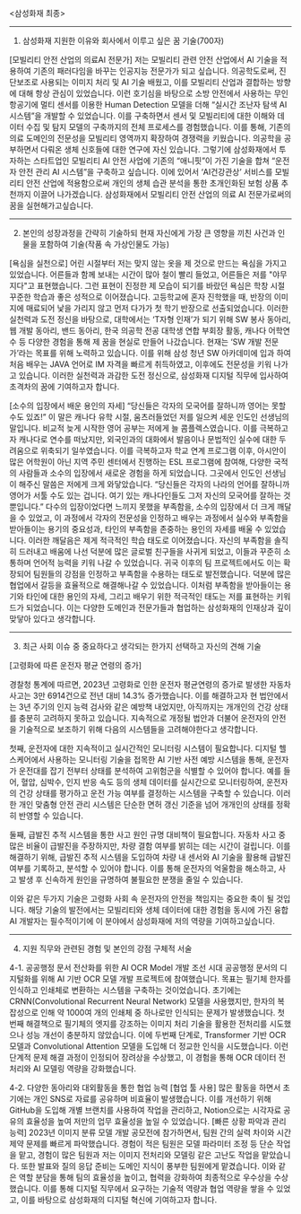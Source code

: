 <삼성화재 최종>

--------------------

1.	삼성화재 지원한 이유와 회사에서 이루고 싶은 꿈 기술(700자)

[모빌리티 안전 산업의 의료AI 전문가]
 저는 모빌리티 관련 안전 산업에서 AI 기술을 적용하여 기존의 패러다임을 바꾸는 인공지능 전문가가 되고 싶습니다. 의공학도로써, 진단보조로 사용되는 이미지 처리 및 AI 기술 배웠고, 이를 모빌리티 산업과 결합하는 방향에 대해 항상 관심이 있었습니다. 이런 호기심을 바탕으로 소방 안전에서 사용하는 무인항공기에 멀티 센서를 이용한 Human Detection 모델을 더해 “실시간 조난자 탐색 AI 시스템”을 개발할 수 있었습니다. 이를 구축하면서 센서 및 모빌리티에 대한 이해와 데이터 수집 및 탐지 모델의 구축까지의 전체 프로세스를 경험했습니다. 이를 통해, 기존의 의료 도메인의 전문성을 모빌리티 영역까지 확장하여 경쟁력을 키웠습니다.
의공학을 공부하면서 다뤄온 생체 신호들에 대한 연구에 자신 있습니다. 그렇기에 삼성화재에서 투자하는 스타트업인 모빌리티 AI 안전 사업에 기존의 “애니핏”이 가진 기술을 합쳐 “운전자 안전 관리 AI 시스템”을 구축하고 싶습니다. 이에 있어서 ‘AI건강관상’ 서비스를 모빌리티 안전 산업에 적용함으로써 개인의 생체 습관 분석을 통한 초개인화된 보험 상품 추천까지 이끌어 나가겠습니다. 삼성화재에서 모빌리티 안전 산업의 의료 AI 전문가로써의 꿈을 실현해가고싶습니다.


--------------------


2.	본인의 성장과정을 간략히 기술하되 현재 자신에게 가장 큰 영향을 끼친 사건과 인물을 포함하여 기술(작품 속 가상인물도 가능)

[욕심을 실천으로]
어린 시절부터 저는 맞지 않는 옷을 제 것으로 만드는 욕심을 가지고 있었습니다. 어른들과 함께 보내는 시간이 많아 철이 빨리 들었고, 어른들은 저를 "야무지다"고 표현했습니다. 그런 표현이 진정한 제 모습이 되기를 바랐던 욕심은 학창 시절 꾸준한 학습과 좋은 성적으로 이어졌습니다. 고등학교에 혼자 진학했을 때, 반장의 이미지에 매료되어 낯을 가리지 않고 먼저 다가가 첫 학기 반장으로 선출되었습니다. 이러한 실천력과 도전 정신을 바탕으로, 대학에서는 ‘T자형 인재’가 되기 위해 SW 봉사 동아리, 웹 개발 동아리, 밴드 동아리, 한국 의공학 전공 대학생 연합 부회장 활동, 캐나다 어학연수 등 다양한 경험을 통해 제 꿈을 현실로 만들어 나갔습니다.
현재는 ‘SW 개발 전문가’라는 목표를 위해 노력하고 있습니다. 이를 위해 삼성 청년 SW 아카데미에 입과 하여 처음 배우는 JAVA 언어로 IM 자격을 빠르게 취득하였고, 이후에도 전문성을 키워 나가고 있습니다. 이러한 실천력과 과감한 도전 정신으로, 삼성화재 디지털 직무에 입사하여 초격차의 꿈에 기여하고자 합니다.

[소수의 입장에서 배운 용인의 자세]
“당신들은 각자의 모국어를 잘하니까 영어는 못할 수도 있죠!” 이 말은 캐나다 유학 시절, 움츠러들었던 저를 일으켜 세운 인도인 선생님의 말입니다. 비교적 늦게 시작한 영어 공부는 저에게 늘 콤플렉스였습니다. 이를 극복하고자 캐나다로 연수를 떠났지만, 외국인과의 대화에서 발음이나 문법적인 실수에 대한 두려움으로 위축되기 일쑤였습니다. 이를 극복하고자 학교 연계 프로그램 이후, 아시안이 많은 어학원이 아닌 지역 주민 센터에서 진행하는 ESL 프로그램에 참여해, 다양한 국적의 사람들과 소수의 입장에서 새로운 경험을 하게 되었습니다.
그곳에서 인도인 선생님이 해주신 말씀은 저에게 크게 와닿았습니다. “당신들은 각자의 나라의 언어를 잘하니까 영어가 서툴 수도 있는 겁니다. 여기 있는 캐나다인들도 그저 자신의 모국어를 잘하는 것뿐입니다.” 다수의 입장이었다면 느끼지 못했을 부족함을, 소수의 입장에서 더 크게 깨달을 수 있었고, 이 과정에서 각자의 전문성을 인정하고 배우는 과정에서 실수와 부족함을 받아들이는 용기의 중요성과, 타인의 부족함을 존중하는 용인의 자세를 배울 수 있었습니다.
이러한 깨달음은 제게 적극적인 학습 태도로 이어졌습니다. 자신의 부족함을 솔직히 드러내고 배움에 나선 덕분에 많은 글로벌 친구들을 사귀게 되었고, 이들과 꾸준히 소통하며 언어적 능력을 키워 나갈 수 있었습니다. 귀국 이후의 팀 프로젝트에서도 이는 확장되어 팀원들의 강점을 인정하고 부족함을 수용하는 태도로 발전했습니다. 덕분에 많은 협업에서 갈등을 효율적으로 해결해나갈 수 있었습니다.
이처럼 부족함을 받아들이는 용기와 타인에 대한 용인의 자세, 그리고 배우기 위한 적극적인 태도는 저를 표현하는 키워드가 되었습니다. 이는 다양한 도메인과 전문가들과 협업하는 삼성화재의 인재상과 깊이 맞닿아 있다고 생각합니다.


--------------------

3.	최근 사회 이슈 중 중요하다고 생각되는 한가지 선택하고 자신의 견해 기술

[고령화에 따른 운전자 평균 연령의 증가]

 경찰청 통계에 따르면, 2023년 고령화로 인한 운전자 평균연령의 증가로 발생한 자동차 사고는 3만 6914건으로 전년 대비 14.3% 증가했습니다. 이를 해결하고자 현 법안에서는 3년 주기의 인지 능력 검사와 같은 예방책 내었지만, 아직까지는 개개인의 건강 상태를 충분히 고려하지 못하고 있습니다. 지속적으로 개정될 법안과 더불어 운전자의 안전을 기술적으로 보조하기 위해 다음의 시스템들을 고려해야한다고 생각합니다.

첫째, 운전자에 대한 지속적이고 실시간적인 모니터링 시스템이 필요합니다.
 디지털 헬스케어에서 사용하는 모니터링 기술을 접목한 AI 기반 사전 예방 시스템을 통해, 운전자가 운전대를 잡기 전부터 상태를 분석하여 고위험군을 식별할 수 있어야 합니다. 예를 들어, 혈압, 심박수, 인지 반응 속도 등의 생체 데이터를 실시간으로 모니터링하여, 운전자의 건강 상태를 평가하고 운전 가능 여부를 결정하는 시스템을 구축할 수 있습니다. 이러한 개인 맞춤형 안전 관리 시스템은 단순한 면허 갱신 기준을 넘어 개개인의 상태를 정확히 반영할 수 있습니다.

둘째, 급발진 추적 시스템을 통한 사고 원인 규명 대비책이 필요합니다. 
자동차 사고 중 많은 비율이 급발진을 주장하지만, 차량 결함 여부를 밝히는 데는 시간이 걸립니다. 이를 해결하기 위해, 급발진 추적 시스템을 도입하여 차량 내 센서와 AI 기술을 활용해 급발진 여부를 기록하고, 분석할 수 있어야 합니다. 이를 통해 운전자의 억울함을 해소하고, 사고 발생 후 신속하게 원인을 규명하여 불필요한 분쟁을 줄일 수 있습니다.

이와 같은 두가지 기술은 고령화 사회 속 운전자의 안전을 책임지는 중요한 축이 될 것입니다. 해당 기술의 발전에서는 모빌리티와 생체 데이터에 대한 경험을 동시에 가진 융합 AI 개발자는 필수적이기에 이 분야에서 삼성화재에 저의 역량을 기여하고싶습니다.


--------------------

4.	지원 직무와 관련된 경험 및 본인의 강점 구체적 서술


4-1. 공공행정 문서 전산화를 위한 AI OCR Model 개발
조선 시대 공공행정 문서의 디지털화를 위해 AI 기반 OCR 모델 개발 프로젝트에 참여했습니다. 목표는 필기체 한자를 인식하고 인쇄체로 변환하는 시스템을 구축하는 것이었습니다. 초기에는 CRNN(Convolutional Recurrent Neural Network) 모델을 사용했지만, 한자의 복잡성으로 인해 약 1000여 개의 인쇄체 중 하나로만 인식되는 문제가 발생했습니다.
첫 번째 해결책으로 필기체의 엣지를 강조하는 이미지 처리 기술을 활용한 전처리를 시도했으나 성능 개선이 충분하지 않았습니다. 이에 두번째 단계로, Transformer 기반 OCR 모델과 Convolutional Attention 모델을 도입해 더 정교한 인식을 시도했습니다. 이런 단계적 문제 해결 과정이 인정되어 장려상을 수상했고, 이 경험을 통해 OCR 데이터 전처리와 AI 모델링 역량을 강화했습니다.

4-2. 다양한 동아리와 대외활동을 통한 협업 능력
[협업 툴 사용]
 많은 활동을 하면서 초기에는 개인 SNS로 자료를 공유하며 비효율이 발생했습니다. 이를 개선하기 위해 GitHub을 도입해 개별 브랜치를 사용하여 작업을 관리하고, Notion으로는 시각자료 공유의 효율성을 높여 저만의 업무 효율성을 높일 수 있었습니다.
[빠른 상황 파악과 관리 능력]
2023년 이미지 분류 모델 개발 공모전에 참가하면서, 팀원 간의 실력 차이와 시간 제약 문제를 빠르게 파악했습니다. 경험이 적은 팀원은 모델 파라미터 조정 등 단순 작업을 맡고, 경험이 많은 팀원과 저는 이미지 전처리와 모델링 같은 고난도 작업을 맡았습니다. 또한 발표와 질의 응답 준비는 도메인 지식이 풍부한 팀원에게 맡겼습니다. 이와 같은 역할 분담을 통해 팀의 효율성을 높이고, 협력을 강화하여 최종적으로 우수상을 수상했습니다.
이를 통해 디지털 직무에서 요구하는 기술적 역량과 협업 역량을 쌓을 수 있었고, 이를 바탕으로 삼성화재의 디지털 혁신에 기여하고자 합니다.

